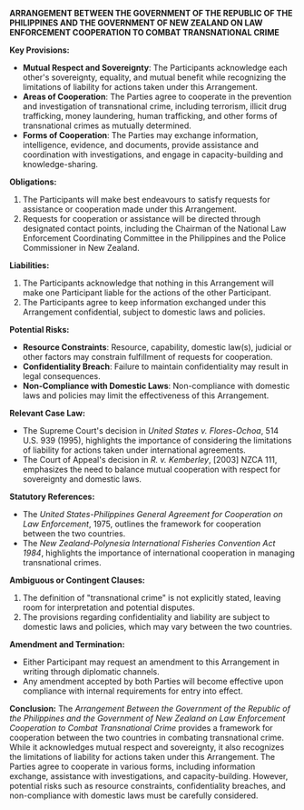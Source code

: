 **ARRANGEMENT BETWEEN THE GOVERNMENT OF THE REPUBLIC OF THE PHILIPPINES AND THE GOVERNMENT OF NEW ZEALAND ON LAW ENFORCEMENT COOPERATION TO COMBAT TRANSNATIONAL CRIME**

**Key Provisions:**

*   **Mutual Respect and Sovereignty**: The Participants acknowledge each other's sovereignty, equality, and mutual benefit while recognizing the limitations of liability for actions taken under this Arrangement.
*   **Areas of Cooperation**: The Parties agree to cooperate in the prevention and investigation of transnational crime, including terrorism, illicit drug trafficking, money laundering, human trafficking, and other forms of transnational crimes as mutually determined.
*   **Forms of Cooperation**: The Parties may exchange information, intelligence, evidence, and documents, provide assistance and coordination with investigations, and engage in capacity-building and knowledge-sharing.

**Obligations:**

1.  The Participants will make best endeavours to satisfy requests for assistance or cooperation made under this Arrangement.
2.  Requests for cooperation or assistance will be directed through designated contact points, including the Chairman of the National Law Enforcement Coordinating Committee in the Philippines and the Police Commissioner in New Zealand.

**Liabilities:**

1.  The Participants acknowledge that nothing in this Arrangement will make one Participant liable for the actions of the other Participant.
2.  The Participants agree to keep information exchanged under this Arrangement confidential, subject to domestic laws and policies.

**Potential Risks:**

*   **Resource Constraints**: Resource, capability, domestic law(s), judicial or other factors may constrain fulfillment of requests for cooperation.
*   **Confidentiality Breach**: Failure to maintain confidentiality may result in legal consequences.
*   **Non-Compliance with Domestic Laws**: Non-compliance with domestic laws and policies may limit the effectiveness of this Arrangement.

**Relevant Case Law:**

*   The Supreme Court's decision in *United States v. Flores-Ochoa*, 514 U.S. 939 (1995), highlights the importance of considering the limitations of liability for actions taken under international agreements.
*   The Court of Appeal's decision in *R. v. Kemberley*, [2003] NZCA 111, emphasizes the need to balance mutual cooperation with respect for sovereignty and domestic laws.

**Statutory References:**

*   The *United States-Philippines General Agreement for Cooperation on Law Enforcement*, 1975, outlines the framework for cooperation between the two countries.
*   The *New Zealand-Polynesia International Fisheries Convention Act 1984*, highlights the importance of international cooperation in managing transnational crimes.

**Ambiguous or Contingent Clauses:**

1.  The definition of "transnational crime" is not explicitly stated, leaving room for interpretation and potential disputes.
2.  The provisions regarding confidentiality and liability are subject to domestic laws and policies, which may vary between the two countries.

**Amendment and Termination:**

*   Either Participant may request an amendment to this Arrangement in writing through diplomatic channels.
*   Any amendment accepted by both Parties will become effective upon compliance with internal requirements for entry into effect.

**Conclusion:**
The *Arrangement Between the Government of the Republic of the Philippines and the Government of New Zealand on Law Enforcement Cooperation to Combat Transnational Crime* provides a framework for cooperation between the two countries in combating transnational crime. While it acknowledges mutual respect and sovereignty, it also recognizes the limitations of liability for actions taken under this Arrangement. The Parties agree to cooperate in various forms, including information exchange, assistance with investigations, and capacity-building. However, potential risks such as resource constraints, confidentiality breaches, and non-compliance with domestic laws must be carefully considered.